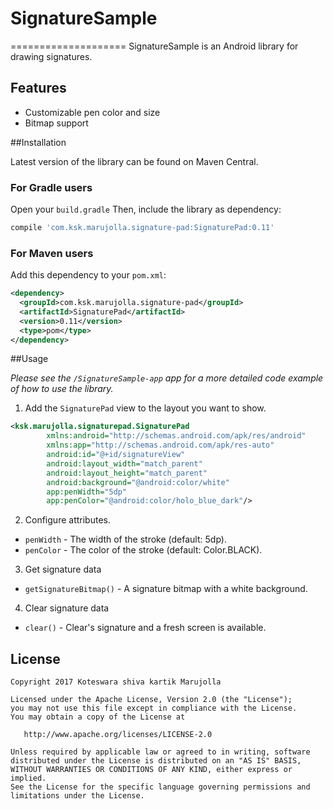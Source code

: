 # SignatureSample
====================
SignatureSample is an Android library for drawing signatures.

## Features
 * Customizable pen color and size
 * Bitmap support

##Installation

Latest version of the library can be found on Maven Central.

### For Gradle users

Open your `build.gradle` Then, include the library as dependency:
```gradle
compile 'com.ksk.marujolla.signature-pad:SignaturePad:0.11'
```

### For Maven users

Add this dependency to your `pom.xml`:
```xml
<dependency>
  <groupId>com.ksk.marujolla.signature-pad</groupId>
  <artifactId>SignaturePad</artifactId>
  <version>0.11</version>
  <type>pom</type>
</dependency>
```
 
##Usage

*Please see the `/SignatureSample-app` app for a more detailed code example of how to use the library.*

1. Add the `SignaturePad` view to the layout you want to show.
```xml
<ksk.marujolla.signaturepad.SignaturePad
        xmlns:android="http://schemas.android.com/apk/res/android"
        xmlns:app="http://schemas.android.com/apk/res-auto"
        android:id="@+id/signatureView"
        android:layout_width="match_parent"
        android:layout_height="match_parent"
        android:background="@android:color/white"
        app:penWidth="5dp"
        app:penColor="@android:color/holo_blue_dark"/>
```

2. Configure attributes.
 * `penWidth` - The width of the stroke (default: 5dp).
 * `penColor` - The color of the stroke (default: Color.BLACK).
 
3. Get signature data
 * `getSignatureBitmap()` - A signature bitmap with a white background.

4. Clear signature data
 * `clear()` - Clear's signature and a fresh screen is available.

## License

    Copyright 2017 Koteswara shiva kartik Marujolla

    Licensed under the Apache License, Version 2.0 (the "License");
    you may not use this file except in compliance with the License.
    You may obtain a copy of the License at

       http://www.apache.org/licenses/LICENSE-2.0

    Unless required by applicable law or agreed to in writing, software
    distributed under the License is distributed on an "AS IS" BASIS,
    WITHOUT WARRANTIES OR CONDITIONS OF ANY KIND, either express or implied.
    See the License for the specific language governing permissions and
    limitations under the License.
